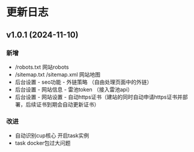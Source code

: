 # 更新日志

## v1.0.1 (2024-11-10)

### 新增

- /robots.txt 网站robots
- /sitemap.txt /sitemap.xml 网站地图
- 后台设置 - seo功能 - 外链策略 （自由处理页面中的外链）
- 后台设置 - 网站信息 - 雷池token （接入雷池api）
- 后台设置 - 网站设置 - 自动https证书（建站的同时自动申请https证书并部署，后续证书到期会自动更新证书）

### 改进

- 自动识别cup核心 开启task实例
- task docker包过大问题
